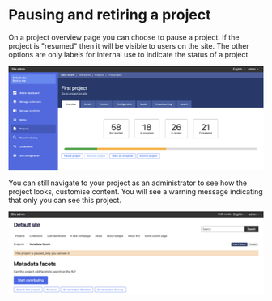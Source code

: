 # Pausing and retiring a project

On a project overview page you can choose to pause a project. If the project is "resumed" then it will be visible to users on the site. The other options are only labels for internal use to indicate the status of a project.

![](<../../.gitbook/assets/Screenshot 2021-05-06 at 17.23.14.png>)

You can still navigate to your project as an administrator to see how the project looks, customise content. You will see a warning message indicating that only you can see this project.

![](<../../.gitbook/assets/Screenshot 2021-05-06 at 17.24.39.png>)
